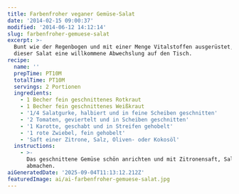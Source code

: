 ```yaml
---
title: Farbenfroher veganer Gemüse-Salat
date: '2014-02-15 09:00:37'
modified: '2014-06-12 14:12:14'
slug: farbenfroher-gemuese-salat
excerpt: >-
  Bunt wie der Regenbogen und mit einer Menge Vitalstoffen ausgerüstet, bringt
  dieser Salat eine willkommene Abwechslung auf den Tisch.
recipe:
  name: ''
  prepTime: PT10M
  totalTime: PT10M
  servings: 2 Portionen
  ingredients:
    - 1 Becher fein geschnittenes Rotkraut
    - 1 Becher fein geschnittenes Weißkraut
    - '1/4 Salatgurke, halbiert und in feine Scheiben geschnitten'
    - '2 Tomaten, geviertelt und in Scheiben geschnitten'
    - '1 Karotte, geschabt und in Streifen gehobelt'
    - '1 rote Zwiebel, fein gehobelt'
    - 'Saft einer Zitrone, Salz, Oliven- oder Kokosöl'
  instructions:
    - >-
      Das geschnittene Gemüse schön anrichten und mit Zitronensaft, Salz und Öl
      abmachen.
aiGeneratedDate: '2025-09-04T11:13:12.212Z'
featuredImage: ai/ai-farbenfroher-gemuese-salat.jpg
---
```



